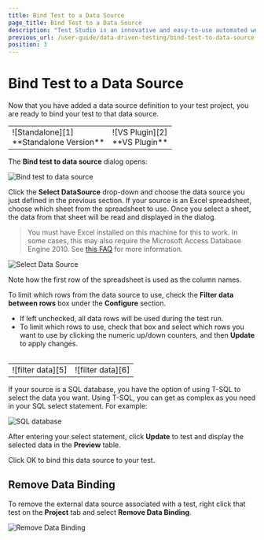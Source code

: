 ```yaml
---
title: Bind Test to a Data Source
page_title: Bind Test to a Data Source
description: "Test Studio is an innovative and easy-to-use automated web, WPF and load testing solution. Test Studio tests support essential technologies like ASP.NET AJAX, Silverlight, PHP and MVC. HTML5, Testing framework, functional testing, performance testing, load testing, exploratory testing, manual testing."
previous_url: /user-guide/data-driven-testing/bind-test-to-data-source.aspx, /user-guide/data-driven-testing/bind-test-to-data-source
position: 3
---
```

# Bind Test to a Data Source

Now that you have added a data source definition to your test project, you are ready to bind your test to that data source.

<table id="no-table">
<tr>
<td>![Standalone][1]<br>**Standalone Version**</td>
<td>![VS Plugin][2]<br>**VS Plugin**</td>
</tr>
<table>

The **Bind test to data source** dialog opens:

![Bind test to data source][3]

Click the **Select DataSource** drop-down and choose the data source you just defined in the previous section. If your source is an Excel spreadsheet, choose which sheet from the spreadsheet to use. Once you select a sheet, the data from that sheet will be read and displayed in the dialog.

> You must have Excel installed on this machine for this to work. In some cases, this may also require the Microsoft Access Database Engine 2010. See [this FAQ](https://docs.telerik.com/teststudio/troubleshooting-guide/test-execution-problems-tg/unable-to-show-data) for more information.

![Select Data Source][4]

Note how the first row of the spreadsheet is used as the column names.

 

To limit which rows from the data source to use, check the **Filter data between rows** box under the **Configure** section.

- If left unchecked, all data rows will be used during the test run.
- To limit which rows to use, check that box and select which rows you want to use by clicking the numeric up/down counters, and then **Update** to apply changes.

<table id="no-table">
<tr>
<td>![filter data][5]</td>
<td>![filter data][6]</td>
</tr>
<table>

If your source is a SQL database, you have the option of using T-SQL to select the data you want. Using T-SQL, you can get as complex as you need in your SQL select statement. For example:

![SQL database][7]

After entering your select statement, click **Update** to test and display the selected data in the **Preview** table.

Click OK to bind this data source to your test.

## Remove Data Binding

To remove the external data source associated with a test, right click that test on the **Project** tab and select **Remove Data Binding**.

![Remove Data Binding][8] 

[1]: /img/features/data-driven-testing/bind-test-data-source/fig1.png
[2]: /img/features/data-driven-testing/bind-test-data-source/fig2.png
[3]: /img/features/data-driven-testing/bind-test-data-source/fig3.png
[4]: /img/features/data-driven-testing/bind-test-data-source/fig4.png
[5]: /img/features/data-driven-testing/bind-test-data-source/fig5.png
[6]: /img/features/data-driven-testing/bind-test-data-source/fig6.png
[7]: /img/features/data-driven-testing/bind-test-data-source/fig7.png
[8]: /img/features/data-driven-testing/bind-test-data-source/fig8.png
